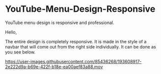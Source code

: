 # YouTube-Menu-Design-Responsive
YouTube menu design is responsive and professional.


Hello,

The entire design is completely responsive.
It is made in the style of a navbar that will come out from the right side individually. It can be done as you see below.




https://user-images.githubusercontent.com/85436268/193608917-2e222d9a-b69e-422f-b18e-ea00aef83a88.mov

